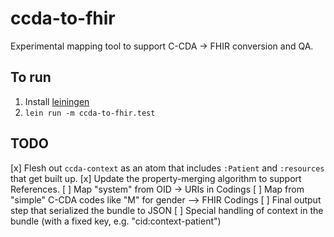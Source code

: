 # ccda-to-fhir

Experimental mapping tool to support C-CDA -> FHIR conversion and QA.


## To run

1. Install [leiningen](http://leiningen.org/)
2. `lein run -m ccda-to-fhir.test`


## TODO

[x] Flesh out `ccda-context` as an atom that includes `:Patient` and `:resources` that get built up.
[x] Update the property-merging algorithm to support References.
[ ] Map "system" from OID -> URIs in Codings
[ ] Map from "simple" C-CDA codes like "M" for gender --> FHIR Codings
[ ] Final output step that serialized the bundle to JSON
[ ] Special handling of context in the bundle (with a fixed key, e.g. "cid:context-patient")
